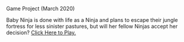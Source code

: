 Game Project (March 2020)

Baby Ninja is done with life as a Ninja  and plans to escape their jungle fortress for less sinister pastures, but will her fellow Ninjas accept her decision? [Click Here to Play.](https://mary-brenda.github.io/Baby-Ninja/Game%20Project%207/index.html)
